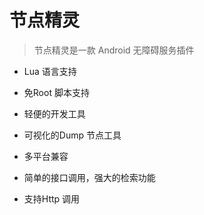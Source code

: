 # 节点精灵
> 节点精灵是一款 Android 无障碍服务插件
- Lua 语言支持

- 免Root 脚本支持

- 轻便的开发工具

- 可视化的Dump 节点工具

- 多平台兼容

- 简单的接口调用，强大的检索功能

- 支持Http 调用



